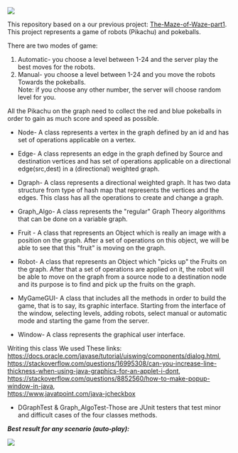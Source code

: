![](https://i.imgur.com/FJk2Z3V.png)

This repository based on a our previous project: [The-Maze-of-Waze-part1](https://github.com/Stav-Nof/The-Maze-of-Waze).  
This project represents a game of robots (Pikachu) and pokeballs.

There are two modes of game:
1. Automatic- you choose a level between 1-24 and the server play the best moves for the robots.
2. Manual- you choose a level between 1-24 and you move the robots Towards the pokeballs.  
Note: if you choose any other number, the server will choose random level for you.

All the Pikachu on the graph need to collect the red and blue pokeballs in order to gain as much score and speed as possible.

- Node- A class represents a vertex in the graph defined by an id and has set of operations applicable on a vertex.

- Edge- A class represents an edge in the graph defined by Source and destination vertices and has set of operations applicable on a directional edge(src,dest) in a (directional) weighted graph. 

- Dgraph- A class represents a directional weighted graph.
It has two data structure from type of hash map that represents the vertices and the edges. This class has all the operations to create and change a graph.

- Graph_Algo- A class represents the "regular" Graph Theory algorithms that can be done on a variable graph.

- Fruit - A class that represents an Object which is really an image with a position on the graph. After a set of operations on this object, we will be able to see that this "fruit" is moving on the graph.

- Robot- A class that represents an Object which "picks up" the Fruits on the graph. After that a set of operations are applied on it, the robot will be able to move on the graph from a source node to a destination node and its purpose is to find and pick up the fruits on the graph.

- MyGameGUI- A class that includes all the methods in order to build the game, that is to say, its graphic interface. Starting from the 
interface of the window, selecting levels, adding robots, select manual or automatic mode and starting the game from the server.

- Window- A class represents the graphical user interface.

Writing this class We used These links:
https://docs.oracle.com/javase/tutorial/uiswing/components/dialog.html,  
https://stackoverflow.com/questions/16995308/can-you-increase-line-thickness-when-using-java-graphics-for-an-applet-i-dont,  
https://stackoverflow.com/questions/8852560/how-to-make-popup-window-in-java,  
https://www.javatpoint.com/java-jcheckbox  

- DGraphTest & Graph_AlgoTest-Those are JUnit testers that test minor and difficult cases of the four classes methods.

***Best result for any scenario (auto-play):***

![](https://i.ibb.co/bHn7DrQ/score-1.png)
